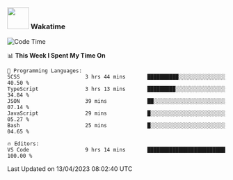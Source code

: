 ### <img src="https://media.giphy.com/media/VgCDAzcKvsR6OM0uWg/giphy.gif" width="50"> Wakatime

  <!--START_SECTION:waka-->
![Code Time](http://img.shields.io/badge/Code%20Time-1%2C364%20hrs%2022%20mins-blue)

📊 **This Week I Spent My Time On** 

```text
💬 Programming Languages: 
SCSS                     3 hrs 44 mins       ██████████░░░░░░░░░░░░░░░   40.50 % 
TypeScript               3 hrs 13 mins       █████████░░░░░░░░░░░░░░░░   34.84 % 
JSON                     39 mins             ██░░░░░░░░░░░░░░░░░░░░░░░   07.14 % 
JavaScript               29 mins             █░░░░░░░░░░░░░░░░░░░░░░░░   05.27 % 
Bash                     25 mins             █░░░░░░░░░░░░░░░░░░░░░░░░   04.65 % 

🔥 Editors: 
VS Code                  9 hrs 14 mins       █████████████████████████   100.00 % 
```


 Last Updated on 13/04/2023 08:02:40 UTC
<!--END_SECTION:waka-->

